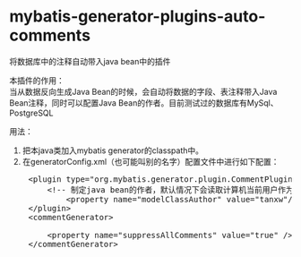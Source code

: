 mybatis-generator-plugins-auto-comments
=======================================

将数据库中的注释自动带入java bean中的插件   


本插件的作用：   
    当从数据反向生成Java Bean的时候，会自动将数据的字段、表注释带入Java Bean注释，同时可以配置Java Bean的作者。目前测试过的数据库有MySql、PostgreSQL   

用法：
1. 把本java类加入mybatis generator的classpath中。   
2. 在generatorConfig.xml（也可能叫别的名字）配置文件中进行如下配置：

<pre>
    &lt;plugin type="org.mybatis.generator.plugin.CommentPlugin">
    	&lt;!-- 制定java bean的作者，默认情况下会读取计算机当前用户作为作者 -->
			&lt;property name="modelClassAuthor" value="tanxw"/>
	&lt;/plugin>
	&lt;commentGenerator>
			<!-- 不生成原生的注解信息 -->
		&lt;property name="suppressAllComments" value="true" />
	&lt;/commentGenerator>
</pre>


